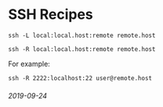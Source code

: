 SSH Recipes
===

```
ssh -L local:local.host:remote remote.host
```

```
ssh -R local:local.host:remote remote.host
```

For example:

```
ssh -R 2222:localhost:22 user@remote.host
```

###### 2019-09-24

